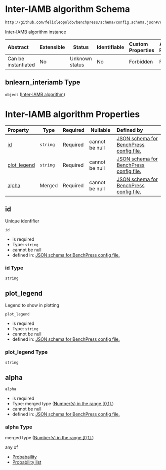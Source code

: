 # Inter-IAMB algorithm Schema

```txt
http://github.com/felixleopoldo/benchpress/schema/config.schema.json#/definitions/bnlearn_interiamb
```

Inter-IAMB algorithm instance


| Abstract            | Extensible | Status         | Identifiable | Custom Properties | Additional Properties | Access Restrictions | Defined In                                                                  |
| :------------------ | ---------- | -------------- | ------------ | :---------------- | --------------------- | ------------------- | --------------------------------------------------------------------------- |
| Can be instantiated | No         | Unknown status | No           | Forbidden         | Forbidden             | none                | [config.schema.json\*](../../out/config.schema.json "open original schema") |

## bnlearn_interiamb Type

`object` ([Inter-IAMB algorithm](config-definitions-inter-iamb-algorithm.md))

# Inter-IAMB algorithm Properties

| Property                    | Type     | Required | Nullable       | Defined by                                                                                                                                                                                                                             |
| :-------------------------- | -------- | -------- | -------------- | :------------------------------------------------------------------------------------------------------------------------------------------------------------------------------------------------------------------------------------- |
| [id](#id)                   | `string` | Required | cannot be null | [JSON schema for BenchPress config file.](config-definitions-inter-iamb-algorithm-properties-id.md "http&#x3A;//github.com/felixleopoldo/benchpress/schema/config.schema.json#/definitions/bnlearn_interiamb/properties/id")                   |
| [plot_legend](#plot_legend) | `string` | Required | cannot be null | [JSON schema for BenchPress config file.](config-definitions-inter-iamb-algorithm-properties-plot_legend.md "http&#x3A;//github.com/felixleopoldo/benchpress/schema/config.schema.json#/definitions/bnlearn_interiamb/properties/plot_legend") |
| [alpha](#alpha)             | Merged   | Required | cannot be null | [JSON schema for BenchPress config file.](config-definitions-numbers-in-the-range-01.md "http&#x3A;//github.com/felixleopoldo/benchpress/schema/config.schema.json#/definitions/bnlearn_interiamb/properties/alpha")                           |

## id

Unique idenfifier


`id`

-   is required
-   Type: `string`
-   cannot be null
-   defined in: [JSON schema for BenchPress config file.](config-definitions-inter-iamb-algorithm-properties-id.md "http&#x3A;//github.com/felixleopoldo/benchpress/schema/config.schema.json#/definitions/bnlearn_interiamb/properties/id")

### id Type

`string`

## plot_legend

Legend to show in plotting


`plot_legend`

-   is required
-   Type: `string`
-   cannot be null
-   defined in: [JSON schema for BenchPress config file.](config-definitions-inter-iamb-algorithm-properties-plot_legend.md "http&#x3A;//github.com/felixleopoldo/benchpress/schema/config.schema.json#/definitions/bnlearn_interiamb/properties/plot_legend")

### plot_legend Type

`string`

## alpha




`alpha`

-   is required
-   Type: merged type ([Number(s) in the range \[0,1\].](config-definitions-numbers-in-the-range-01.md))
-   cannot be null
-   defined in: [JSON schema for BenchPress config file.](config-definitions-numbers-in-the-range-01.md "http&#x3A;//github.com/felixleopoldo/benchpress/schema/config.schema.json#/definitions/bnlearn_interiamb/properties/alpha")

### alpha Type

merged type ([Number(s) in the range \[0,1\].](config-definitions-numbers-in-the-range-01.md))

any of

-   [Probabaility](config-definitions-probabaility.md "check type definition")
-   [Probability list](config-definitions-numbers-in-the-range-01-anyof-probability-list.md "check type definition")
